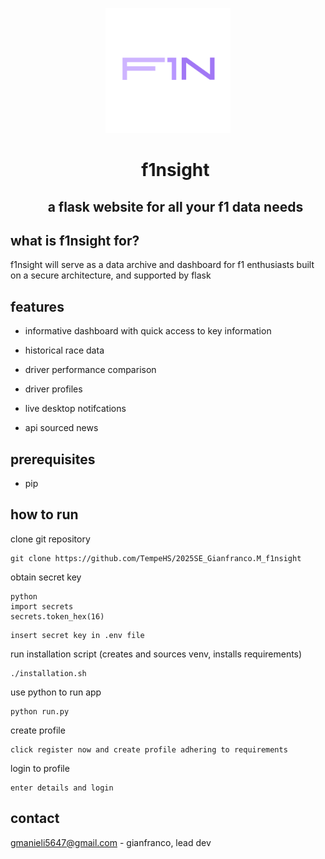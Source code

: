 <p align="center">
  <picture>
    <source srcset="app/static/images/favicon.svg" width="200">
    <img alt="f1nsight" src="app/static/images/favicon.svg" width="200">
  </picture>
</p>

<div id="user-content-toc">
  <ul align="center" style="list-style: none;">
    <summary>
      <h1>f1nsight</h1>
    </summary>
  </ul>
</div>
<div id="user-content-toc">
  <ul align="center" style="list-style: none;">
    <summary>
      <h2>a flask website for all your f1 data needs</h2>
    </summary>
  </ul>
</div>

## what is f1nsight for?
f1nsight will serve as a data archive and dashboard for f1 enthusiasts built on a secure architecture, and supported by flask

## features

- informative dashboard with quick access to key information

- historical race data

- driver performance comparison

- driver profiles

- live desktop notifcations

- api sourced news

## prerequisites
- pip

## how to run

clone git repository
```
git clone https://github.com/TempeHS/2025SE_Gianfranco.M_f1nsight
``` 

obtain secret key
```
python
import secrets
secrets.token_hex(16)
```
```
insert secret key in .env file
```

run installation script (creates and sources venv, installs requirements)
```
./installation.sh
```

use python to run app
```
python run.py
```

create profile
```
click register now and create profile adhering to requirements
```

login to profile
```
enter details and login
```

## contact
gmanieli5647@gmail.com - gianfranco, lead dev